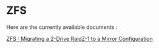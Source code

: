 
# ZFS

Here are the currently available documents :

[ZFS : Migrating a 2-Drive RaidZ-1 to a Mirror Configuration](ZFSRaidZToMirror.md)




